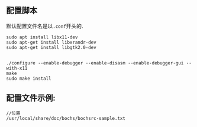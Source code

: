 ## 配置脚本

默认配置文件名是以`.conf`开头的.

```
sudo apt install libx11-dev
sudo apt-get install libxrandr-dev
sudo apt-get install libgtk2.0-dev


./configure --enable-debugger --enable-disasm --enable-debugger-gui --with-x11
make
sudo make install
```

## 配置文件示例:

```
//位置
/usr/local/share/doc/bochs/bochsrc-sample.txt
```
